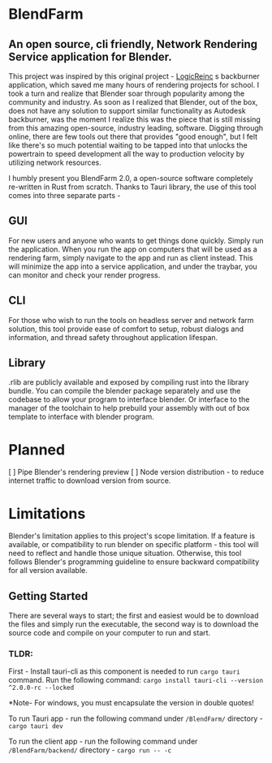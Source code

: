 # BlendFarm

## An open source, cli friendly, Network Rendering Service application for Blender.

This project was inspired by this original project - [LogicReinc](https://github.com/LogicReinc/LogicReinc.BlendFarm)
s backburner application, which saved me many hours of rendering projects for school. I took a turn and realize that Blender soar through popularity among the community and industry. As soon as I realized that Blender, out of the box, does not have any solution to support similar functionality as Autodesk backburner, was the moment I realize this was the piece that is still missing from this amazing open-source, industry leading, software. Digging through online, there are few tools out there that provides "good enough", but I felt like there's so much potential waiting to be tapped into that unlocks the powertrain to speed development all the way to production velocity by utilizing network resources.

I humbly present you BlendFarm 2.0, a open-source software completely re-written in Rust from scratch. Thanks to Tauri library, the use of this tool comes into three separate parts - 
## GUI 
For new users and anyone who wants to get things done quickly. Simply run the application. When you run the app on computers that will be used as a rendering farm, simply navigate to the app and run as client instead. This will minimize the app into a service application, and under the traybar, you can monitor and check your render progress.

## CLI 
For those who wish to run the tools on headless server and network farm solution, this tool provide ease of comfort to setup, robust dialogs and information, and thread safety throughout application lifespan.

## Library
.rlib are publicly available and exposed by compiling rust into the library bundle. You can compile the blender package separately and use the codebase to allow your program to interface blender. Or interface to the manager of the toolchain to help prebuild your assembly with out of box template to interface with blender program.   

# Planned
[ ] Pipe Blender's rendering preview
[ ] Node version distribution - to reduce internet traffic to download version from source.

# Limitations
Blender's limitation applies to this project's scope limitation. If a feature is available, or compatibility to run blender on specific platform - this tool will need to reflect and handle those unique situation. Otherwise, this tool follows Blender's programming guideline to ensure backward compatibility for all version available.

## Getting Started

There are several ways to start; the first and easiest would be to download the files and simply run the executable, the second way is to download the source code and compile on your computer to run and start.

### TLDR:

First - Install tauri-cli as this component is needed to run `cargo tauri` command. Run the following command:
`cargo install tauri-cli --version ^2.0.0-rc --locked`

*Note- For windows, you must encapsulate the version in double quotes!

To run Tauri app - run the following command under `/BlendFarm/` directory - `cargo tauri dev`

To run the client app - run the following command under `/BlendFarm/backend/` directory - `cargo run -- -c`

